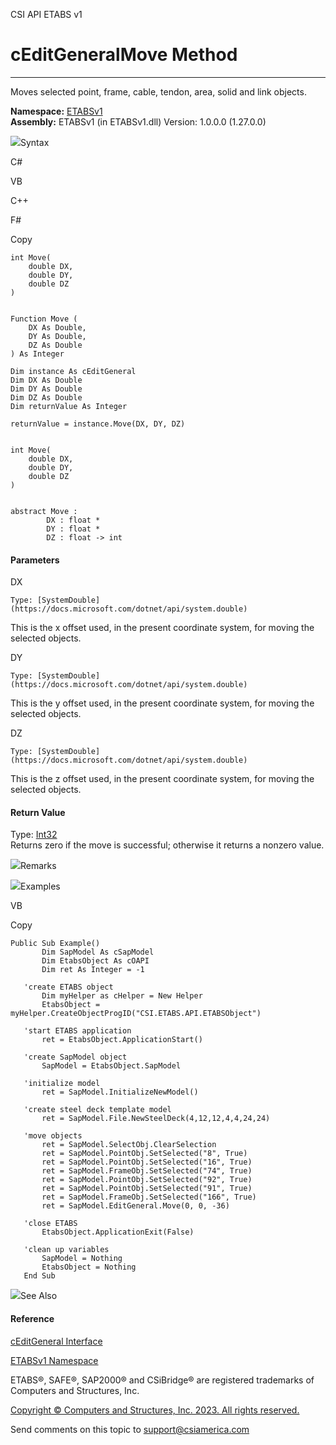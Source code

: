 ﻿

CSI API ETABS v1

# cEditGeneralMove Method  
  
---  
  
Moves selected point, frame, cable, tendon, area, solid and link objects.

**Namespace:** [ETABSv1](2780f1b8-2033-5289-2298-1cdb2a7508d9.htm)  
**Assembly:** ETABSv1 (in ETABSv1.dll) Version: 1.0.0.0 (1.27.0.0)

![](../icons/SectionExpanded.png)Syntax

C#

VB

C++

F#

Copy

    
    
    int Move(
    	double DX,
    	double DY,
    	double DZ
    )
    
    
    Function Move ( 
    	DX As Double,
    	DY As Double,
    	DZ As Double
    ) As Integer
    
    Dim instance As cEditGeneral
    Dim DX As Double
    Dim DY As Double
    Dim DZ As Double
    Dim returnValue As Integer
    
    returnValue = instance.Move(DX, DY, DZ)
    
    
    int Move(
    	double DX, 
    	double DY, 
    	double DZ
    )
    
    
    abstract Move : 
            DX : float * 
            DY : float * 
            DZ : float -> int 
    

#### Parameters

DX

    Type: [SystemDouble](https://docs.microsoft.com/dotnet/api/system.double)  
This is the x offset used, in the present coordinate system, for moving the
selected objects.

DY

    Type: [SystemDouble](https://docs.microsoft.com/dotnet/api/system.double)  
This is the y offset used, in the present coordinate system, for moving the
selected objects.

DZ

    Type: [SystemDouble](https://docs.microsoft.com/dotnet/api/system.double)  
This is the z offset used, in the present coordinate system, for moving the
selected objects.

#### Return Value

Type: [Int32](https://docs.microsoft.com/dotnet/api/system.int32)  
Returns zero if the move is successful; otherwise it returns a nonzero value.

![](../icons/SectionExpanded.png)Remarks

![](../icons/SectionExpanded.png)Examples

VB

Copy

    
    
    Public Sub Example()
           Dim SapModel As cSapModel
           Dim EtabsObject As cOAPI
           Dim ret As Integer = -1
    
       'create ETABS object
           Dim myHelper as cHelper = New Helper
           EtabsObject = myHelper.CreateObjectProgID("CSI.ETABS.API.ETABSObject")
    
       'start ETABS application
           ret = EtabsObject.ApplicationStart()
    
       'create SapModel object
           SapModel = EtabsObject.SapModel
    
       'initialize model
           ret = SapModel.InitializeNewModel()
    
       'create steel deck template model
           ret = SapModel.File.NewSteelDeck(4,12,12,4,4,24,24)
    
       'move objects
           ret = SapModel.SelectObj.ClearSelection
           ret = SapModel.PointObj.SetSelected("8", True)
           ret = SapModel.PointObj.SetSelected("16", True)
           ret = SapModel.FrameObj.SetSelected("74", True)
           ret = SapModel.PointObj.SetSelected("92", True)
           ret = SapModel.PointObj.SetSelected("91", True)
           ret = SapModel.FrameObj.SetSelected("166", True)
           ret = SapModel.EditGeneral.Move(0, 0, -36)
    
       'close ETABS
           EtabsObject.ApplicationExit(False)
    
       'clean up variables
           SapModel = Nothing
           EtabsObject = Nothing
       End Sub

![](../icons/SectionExpanded.png)See Also

#### Reference

[cEditGeneral Interface](81f907a1-8c81-d9d1-f263-0943f9910372.htm)

[ETABSv1 Namespace](2780f1b8-2033-5289-2298-1cdb2a7508d9.htm)

ETABS®, SAFE®, SAP2000® and CSiBridge® are registered trademarks of Computers
and Structures, Inc.  

[Copyright © Computers and Structures, Inc. 2023. All rights
reserved.](http://www.csiamerica.com)

Send comments on this topic to
[support@csiamerica.com](mailto:support%40csiamerica.com?Subject=CSI%20API%20ETABS%20v1)

